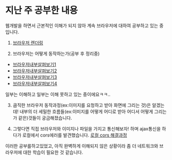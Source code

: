 
# 지난 주 공부한 내용

웹개발을 하면서 근본적인 이해가 되지 않아 계속 브라우저에 대하여 공부하고 있는 중입니다. 

1. [브라우저 렌더링](https://henyy1004.github.io/2020/01/23/BrowserRendering/)

2. 브라우저는 어떻게 동작하는가(공부 후 정리중)
- [브라우저내부살펴보기1](https://d2.naver.com/helloworld/2922312)
- [브라우저내부살펴보기2](https://d2.naver.com/helloworld/9274593)
- [브라우저내부살펴보기3](https://d2.naver.com/helloworld/5237120)
- [브라우저내부살펴보기4](https://d2.naver.com/helloworld/6204533)

일부는 이해하고 일부는 이해 못하고 있는 중이에요ㅋㅋ..
  
3. 큼직한 브라우저 동작과정(ex:이미지를 요청하고 받아 화면에 그리는 것)은 알겠는데! 내부의 더 세밀한 흐름들(ex:이미지를 어떻게 어디로 받아 어디서 어떻게 그리는가 같은)것들이 궁금해졌습니다.

4. 그렇다면 직접 브라우저와 이미지나 파일을 가지고 통신해보자! 하며  ajax통신을 하다가 로컬에서 cors에러를 발견했습니다.
[로컬 cors 해결과정](https://github.com/henyy1004/nyangterest/blob/master/hi_report/200205_localCors.md)

이러한 공부를하고있었고, 아직 완벽하게 이해되지 않은 상황이라 좀 더 네트워크와 브라우저에 대한 학습이 필요한 것 같습니다.




